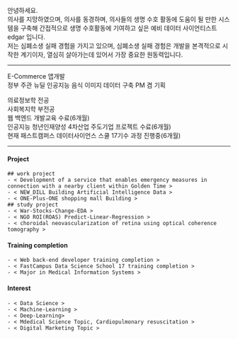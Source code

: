 안녕하세요.<br>
의사를 지망하였으며, 의사를 동경하며, 의사들의 생명 수호 활동에 도움이 될 만한 시스템을 구축해 간접적으로 생명 수호활동에 기여하고 싶은 예비 데이터 사이언티스트 edgar 입니다. <br>
저는 심폐소생 실패 경험을 가지고 있으며, 심폐소생 실패 경험은 개발을 본격적으로 시작한 계기이자, 열심히 살아가는데 있어서 가장 중요한 원동력입니다.

 <hr>
 E-Commerce 앱개발 <br>
 정부 주관 뉴딜 인공지능 음식 이미지 데이터 구축 PM 겸 기획<br>
 
 의료정보학 전공 <br>
 사회복지학 부전공 <br>
 웹 백엔드 개발교육 수료(6개월) <br>
 인공지능 청년인재양성 4차산업 주도기업 프로젝트 수료(6개월) <br>
 현재 패스트캠퍼스 데이터사이언스 스쿨 17기수 과정 진행중(6개월) <br>
 
 <hr>
 
  #### Project
    ## work project
    - < Development of a service that enables emergency measures in connection with a nearby client within Golden Time > 
    - < NEW_DILL Building Artificial Intelligence Data >
    - < ONE-Plus-ONE shopping mall Building >
    ## study project
    - < War-Stocks-Change-EDA >
    - < NGO ROI(ROAS) Predict-Linear-Regression >
    - < choroidal neovascularization of retina using optical coherence tomography >
  #### Training completion
    - < Web back-end developer training completion >
    - < FastCampus Data Science School 17 training completion >
    - < Major in Medical Information Systems >
  #### Interest
    - < Data Science >
    - < Machine-Learning >
    - < Deep-Learning>
    - < Mdedical Science Topic, Cardiopulmonary resuscitation >
    - < Digital Marketing Topic >

